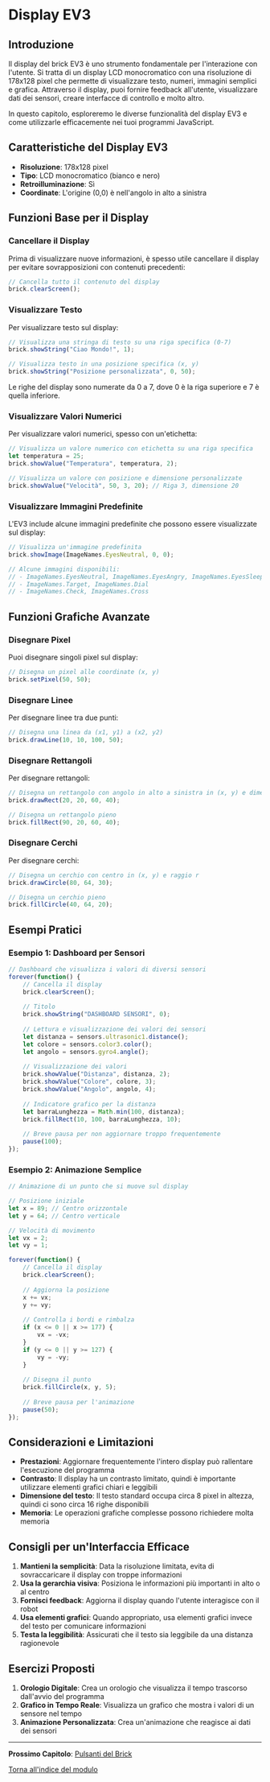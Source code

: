 # Display EV3

## Introduzione

Il display del brick EV3 è uno strumento fondamentale per l'interazione con l'utente. Si tratta di un display LCD monocromatico con una risoluzione di 178x128 pixel che permette di visualizzare testo, numeri, immagini semplici e grafica. Attraverso il display, puoi fornire feedback all'utente, visualizzare dati dei sensori, creare interfacce di controllo e molto altro.

In questo capitolo, esploreremo le diverse funzionalità del display EV3 e come utilizzarle efficacemente nei tuoi programmi JavaScript.

## Caratteristiche del Display EV3

- **Risoluzione**: 178x128 pixel
- **Tipo**: LCD monocromatico (bianco e nero)
- **Retroilluminazione**: Sì
- **Coordinate**: L'origine (0,0) è nell'angolo in alto a sinistra

## Funzioni Base per il Display

### Cancellare il Display

Prima di visualizzare nuove informazioni, è spesso utile cancellare il display per evitare sovrapposizioni con contenuti precedenti:

```javascript
// Cancella tutto il contenuto del display
brick.clearScreen();
```

### Visualizzare Testo

Per visualizzare testo sul display:

```javascript
// Visualizza una stringa di testo su una riga specifica (0-7)
brick.showString("Ciao Mondo!", 1);

// Visualizza testo in una posizione specifica (x, y)
brick.showString("Posizione personalizzata", 0, 50);
```

Le righe del display sono numerate da 0 a 7, dove 0 è la riga superiore e 7 è quella inferiore.

### Visualizzare Valori Numerici

Per visualizzare valori numerici, spesso con un'etichetta:

```javascript
// Visualizza un valore numerico con etichetta su una riga specifica
let temperatura = 25;
brick.showValue("Temperatura", temperatura, 2);

// Visualizza un valore con posizione e dimensione personalizzate
brick.showValue("Velocità", 50, 3, 20); // Riga 3, dimensione 20
```

### Visualizzare Immagini Predefinite

L'EV3 include alcune immagini predefinite che possono essere visualizzate sul display:

```javascript
// Visualizza un'immagine predefinita
brick.showImage(ImageNames.EyesNeutral, 0, 0);

// Alcune immagini disponibili:
// - ImageNames.EyesNeutral, ImageNames.EyesAngry, ImageNames.EyesSleepy
// - ImageNames.Target, ImageNames.Dial
// - ImageNames.Check, ImageNames.Cross
```

## Funzioni Grafiche Avanzate

### Disegnare Pixel

Puoi disegnare singoli pixel sul display:

```javascript
// Disegna un pixel alle coordinate (x, y)
brick.setPixel(50, 50);
```

### Disegnare Linee

Per disegnare linee tra due punti:

```javascript
// Disegna una linea da (x1, y1) a (x2, y2)
brick.drawLine(10, 10, 100, 50);
```

### Disegnare Rettangoli

Per disegnare rettangoli:

```javascript
// Disegna un rettangolo con angolo in alto a sinistra in (x, y) e dimensioni (width, height)
brick.drawRect(20, 20, 60, 40);

// Disegna un rettangolo pieno
brick.fillRect(90, 20, 60, 40);
```

### Disegnare Cerchi

Per disegnare cerchi:

```javascript
// Disegna un cerchio con centro in (x, y) e raggio r
brick.drawCircle(80, 64, 30);

// Disegna un cerchio pieno
brick.fillCircle(40, 64, 20);
```

## Esempi Pratici

### Esempio 1: Dashboard per Sensori

```javascript
// Dashboard che visualizza i valori di diversi sensori
forever(function() {
    // Cancella il display
    brick.clearScreen();
    
    // Titolo
    brick.showString("DASHBOARD SENSORI", 0);
    
    // Lettura e visualizzazione dei valori dei sensori
    let distanza = sensors.ultrasonic1.distance();
    let colore = sensors.color3.color();
    let angolo = sensors.gyro4.angle();
    
    // Visualizzazione dei valori
    brick.showValue("Distanza", distanza, 2);
    brick.showValue("Colore", colore, 3);
    brick.showValue("Angolo", angolo, 4);
    
    // Indicatore grafico per la distanza
    let barraLunghezza = Math.min(100, distanza);
    brick.fillRect(10, 100, barraLunghezza, 10);
    
    // Breve pausa per non aggiornare troppo frequentemente
    pause(100);
});
```

### Esempio 2: Animazione Semplice

```javascript
// Animazione di un punto che si muove sul display

// Posizione iniziale
let x = 89; // Centro orizzontale
let y = 64; // Centro verticale

// Velocità di movimento
let vx = 2;
let vy = 1;

forever(function() {
    // Cancella il display
    brick.clearScreen();
    
    // Aggiorna la posizione
    x += vx;
    y += vy;
    
    // Controlla i bordi e rimbalza
    if (x <= 0 || x >= 177) {
        vx = -vx;
    }
    if (y <= 0 || y >= 127) {
        vy = -vy;
    }
    
    // Disegna il punto
    brick.fillCircle(x, y, 5);
    
    // Breve pausa per l'animazione
    pause(50);
});
```

## Considerazioni e Limitazioni

- **Prestazioni**: Aggiornare frequentemente l'intero display può rallentare l'esecuzione del programma
- **Contrasto**: Il display ha un contrasto limitato, quindi è importante utilizzare elementi grafici chiari e leggibili
- **Dimensione del testo**: Il testo standard occupa circa 8 pixel in altezza, quindi ci sono circa 16 righe disponibili
- **Memoria**: Le operazioni grafiche complesse possono richiedere molta memoria

## Consigli per un'Interfaccia Efficace

1. **Mantieni la semplicità**: Data la risoluzione limitata, evita di sovraccaricare il display con troppe informazioni
2. **Usa la gerarchia visiva**: Posiziona le informazioni più importanti in alto o al centro
3. **Fornisci feedback**: Aggiorna il display quando l'utente interagisce con il robot
4. **Usa elementi grafici**: Quando appropriato, usa elementi grafici invece del testo per comunicare informazioni
5. **Testa la leggibilità**: Assicurati che il testo sia leggibile da una distanza ragionevole

## Esercizi Proposti

1. **Orologio Digitale**: Crea un orologio che visualizza il tempo trascorso dall'avvio del programma
2. **Grafico in Tempo Reale**: Visualizza un grafico che mostra i valori di un sensore nel tempo
3. **Animazione Personalizzata**: Crea un'animazione che reagisce ai dati dei sensori

---

**Prossimo Capitolo**: [Pulsanti del Brick](02-PulsantiBrick.md)

[Torna all'indice del modulo](README.md)